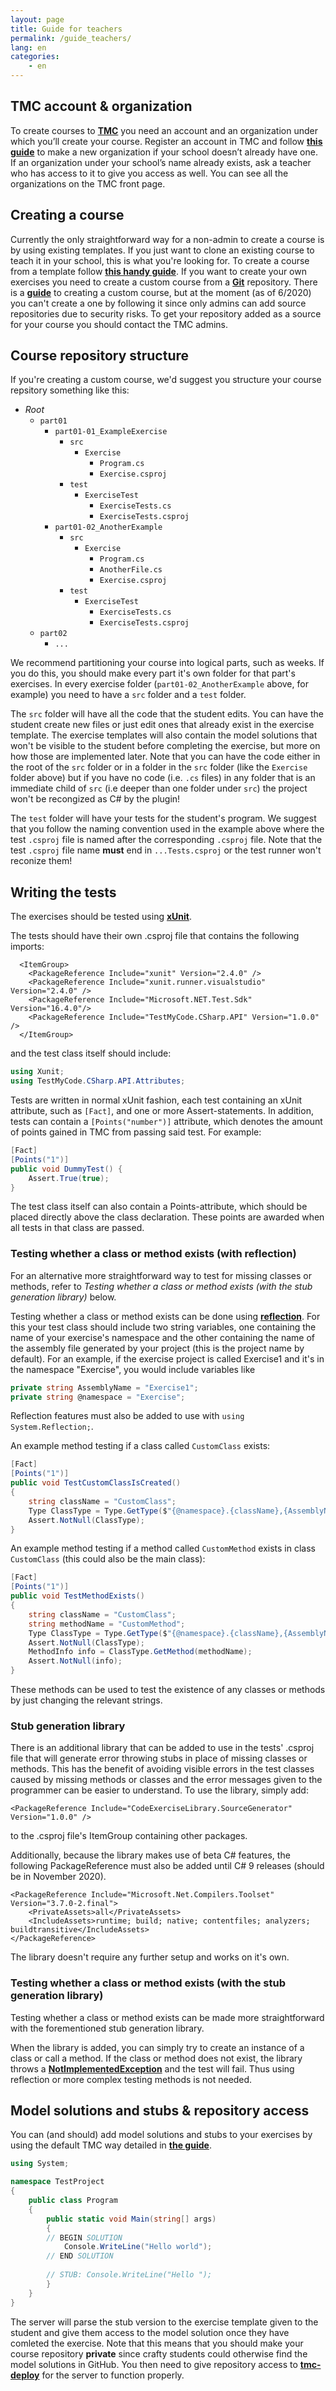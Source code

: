 ```yaml
---
layout: page
title: Guide for teachers
permalink: /guide_teachers/
lang: en
categories:
    - en
---
```


## TMC account & organization

To create courses to [**TMC**](https://tmc.mooc.fi/) you need an account and an organization under which you’ll create your course. Register an account in TMC and follow [**this guide**](http://testmycode-usermanual.github.io/usermanual/teachers.html) to make a new organization if your school doesn’t already have one. If an organization under your school’s name already exists, ask a teacher who has access to it to give you access as well. You can see all the organizations on the TMC front page.

## Creating a course

Currently the only straightforward way for a non-admin to create a course is by using existing templates. If you just want to clone an existing course to teach it in your school, this is what you're looking for. To create a course from a template follow [**this handy guide**](http://testmycode-usermanual.github.io/usermanual/teachers.html#creating_a_course).
If you want to create your own exercises you need to create a custom course from a [**Git**](https://en.wikipedia.org/wiki/Git) repository. There is a [**guide**](http://testmycode-usermanual.github.io/usermanual/customcourse.html) to creating a custom course, but at the moment (as of 6/2020) you can't create a one by following it since only admins can add source repositories due to security risks. To get your repository added as a source for your course you should contact the TMC admins.

## Course repository structure

If you're creating a custom course, we'd suggest you structure your course repsitory something like this:

- *Root*
    - `part01`
        - `part01-01_ExampleExercise`
            - `src`
                - `Exercise`
                    - `Program.cs`
                    - `Exercise.csproj`
            - `test`
                - `ExerciseTest`
                    - `ExerciseTests.cs`
                    - `ExerciseTests.csproj`
        - `part01-02_AnotherExample`
            - `src`
                - `Exercise`
                    - `Program.cs`
                    - `AnotherFile.cs`
                    - `Exercise.csproj`
            - `test`
                - `ExerciseTest`
                    - `ExerciseTests.cs`
                    - `ExerciseTests.csproj`
    - `part02`
        - `...`


We recommend partitioning your course into logical parts, such as weeks. If you do this, you should make every part it's own folder for that part's exercises. In every exercise folder (`part01-02_AnotherExample` above, for example) you need to have a `src` folder and a `test` folder.

The `src` folder will have all the code that the student edits. You can have the student create new files or just edit ones that already exist in the exercise template. The exercise templates will also contain the model solutions that won't be visible to the student before completing the exercise, but more on how those are implemented later. Note that you can have the code either in the root of the `src` folder or in a folder in the `src` folder (like the `Exercise` folder above) but if you have no code (i.e. `.cs` files) in any folder that is an immediate child of `src` (i.e deeper than one folder under `src`) the project won't be recongized as C# by the plugin!

The `test` folder will have your tests for the student's program. We suggest that you follow the naming convention used in the example above where the test `.csproj` file is named after the corresponding `.csproj` file. Note that the test `.csproj` file name **must** end in `...Tests.csproj` or the test runner won't reconize them!

## Writing the tests

The exercises should be tested using [**xUnit**](https://xunit.net/). 

The tests should have their own .csproj file that contains the following imports:

```csproj
  <ItemGroup>
    <PackageReference Include="xunit" Version="2.4.0" />
    <PackageReference Include="xunit.runner.visualstudio" Version="2.4.0" />
    <PackageReference Include="Microsoft.NET.Test.Sdk" Version="16.4.0"/>
    <PackageReference Include="TestMyCode.CSharp.API" Version="1.0.0" />
  </ItemGroup>
```
and the test class itself should include:

```csharp
using Xunit;
using TestMyCode.CSharp.API.Attributes;
```

Tests are written in normal xUnit fashion, each test containing an xUnit attribute, such as ```[Fact]```, and one or more Assert-statements. In addition, tests can contain a ```[Points("number")]``` attribute, which denotes the amount of points gained in TMC from passing said test. For example:

```csharp
[Fact]
[Points("1")]
public void DummyTest() {
    Assert.True(true);
}
```

The test class itself can also contain a Points-attribute, which should be placed directly above the class declaration. These points are awarded when all tests in that class are passed.

### Testing whether a class or method exists (with reflection)

For an alternative more straightforward way to test for missing classes or methods, refer to *Testing whether a class or method exists (with the stub generation library)* below.

Testing whether a class or method exists can be done using [**reflection**](https://docs.microsoft.com/en-us/dotnet/csharp/programming-guide/concepts/reflection). For this your test class should include two string variables, one containing the name of your exercise's namespace and the other containing the name of the assembly file generated by your project (this is the project name by default). For an example, if the exercise project is called Exercise1 and it's in the namespace "Exercise", you would include variables like

```csharp
private string AssemblyName = "Exercise1";
private string @namespace = "Exercise";
```

Reflection features must also be added to use with ```using System.Reflection;```.

An example method testing if a class called ```CustomClass``` exists:

```csharp
[Fact]
[Points("1")]
public void TestCustomClassIsCreated()
{   
    string className = "CustomClass";
    Type ClassType = Type.GetType($"{@namespace}.{className},{AssemblyName}");
    Assert.NotNull(ClassType);
}
```

An example method testing if a method called ```CustomMethod``` exists in class ```CustomClass``` (this could also be the main class):

```csharp
[Fact]
[Points("1")]
public void TestMethodExists()
{
    string className = "CustomClass";
    string methodName = "CustomMethod";
    Type ClassType = Type.GetType($"{@namespace}.{className},{AssemblyName}");
    Assert.NotNull(ClassType);
    MethodInfo info = ClassType.GetMethod(methodName);
    Assert.NotNull(info);
}
```

These methods can be used to test the existence of any classes or methods by just changing the relevant strings.

### Stub generation library

There is an additional library that can be added to use in the tests' .csproj file that will generate error throwing stubs in place of missing classes or methods. This has the benefit of avoiding visible errors in the test classes caused by missing methods or classes and the error messages given to the programmer can be easier to understand. To use the library, simply add:

```csproj
<PackageReference Include="CodeExerciseLibrary.SourceGenerator" Version="1.0.0" />
```
to the .csproj file's ItemGroup containing other packages.

Additionally, because the library makes use of beta C# features, the following PackageReference must also be added until C# 9 releases (should be in November 2020).

```csproj
<PackageReference Include="Microsoft.Net.Compilers.Toolset" Version="3.7.0-2.final">
    <PrivateAssets>all</PrivateAssets>
    <IncludeAssets>runtime; build; native; contentfiles; analyzers; buildtransitive</IncludeAssets>
</PackageReference>
```

The library doesn't require any further setup and works on it's own.

### Testing whether a class or method exists (with the stub generation library)

Testing whether a class or method exists can be made more straightforward with the forementioned stub generation library. 

When the library is added, you can simply try to create an instance of a class or call a method. If the class or method does not exist, the library throws a [**NotImplementedException**](https://docs.microsoft.com/en-us/dotnet/api/system.notimplementedexception) and the test will fail. Thus using reflection or more complex testing methods is not needed.

## Model solutions and stubs & repository access

You can (and should) add model solutions and stubs to your exercises by using the default TMC way detailed in [**the guide**](http://testmycode-usermanual.github.io/usermanual/customcourse.html#writing_the_exercise).

```csharp
using System;

namespace TestProject
{
    public class Program
    {
        public static void Main(string[] args)
        {
	    // BEGIN SOLUTION
            Console.WriteLine("Hello world");
	    // END SOLUTION
            
	    // STUB: Console.WriteLine("Hello ");
        }
    }
}
```

The server will parse the stub version to the exercise template given to the student and give them access to the model solution once they have comleted the exercise. Note that this means that you should make your course repository **private** since crafty students could otherwise find the model solutions in GitHub. You then need to give repository access to [**tmc-deploy**](https://github.com/tmc-deploy) for the server to function properly.
